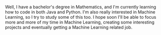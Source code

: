 
Well, I have a bachelor's degree in Mathematics, and I'm currently learning how to code in both Java and Python.
I'm also really interested in Machine Learning, so I try to study some of this too. 
I hope soon I'll be able to focus more and more of my time in Machine Learning, 
creating some interesting projects and eventually getting a Machine Learning related job.

